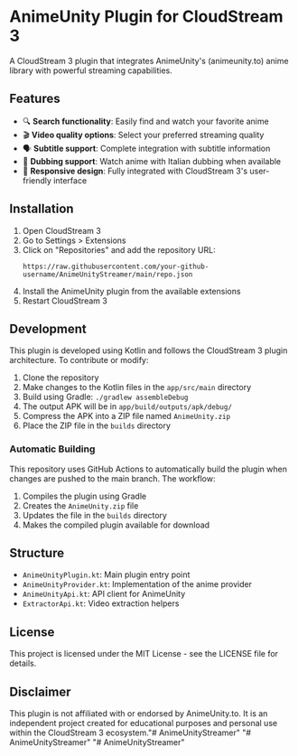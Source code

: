 # AnimeUnity Plugin for CloudStream 3

A CloudStream 3 plugin that integrates AnimeUnity's (animeunity.to) anime library with powerful streaming capabilities.

## Features

- 🔍 **Search functionality**: Easily find and watch your favorite anime
- 🎬 **Video quality options**: Select your preferred streaming quality
- 🗣️ **Subtitle support**: Complete integration with subtitle information
- 🔄 **Dubbing support**: Watch anime with Italian dubbing when available
- 📱 **Responsive design**: Fully integrated with CloudStream 3's user-friendly interface

## Installation

1. Open CloudStream 3
2. Go to Settings > Extensions
3. Click on "Repositories" and add the repository URL:
   ```
   https://raw.githubusercontent.com/your-github-username/AnimeUnityStreamer/main/repo.json
   ```
4. Install the AnimeUnity plugin from the available extensions
5. Restart CloudStream 3

## Development

This plugin is developed using Kotlin and follows the CloudStream 3 plugin architecture. To contribute or modify:

1. Clone the repository
2. Make changes to the Kotlin files in the `app/src/main` directory
3. Build using Gradle: `./gradlew assembleDebug`
4. The output APK will be in `app/build/outputs/apk/debug/`
5. Compress the APK into a ZIP file named `AnimeUnity.zip`
6. Place the ZIP file in the `builds` directory

### Automatic Building

This repository uses GitHub Actions to automatically build the plugin when changes are pushed to the main branch. The workflow:

1. Compiles the plugin using Gradle
2. Creates the `AnimeUnity.zip` file
3. Updates the file in the `builds` directory
4. Makes the compiled plugin available for download

## Structure

- `AnimeUnityPlugin.kt`: Main plugin entry point
- `AnimeUnityProvider.kt`: Implementation of the anime provider
- `AnimeUnityApi.kt`: API client for AnimeUnity
- `ExtractorApi.kt`: Video extraction helpers

## License

This project is licensed under the MIT License - see the LICENSE file for details.

## Disclaimer

This plugin is not affiliated with or endorsed by AnimeUnity.to. It is an independent project created for educational purposes and personal use within the CloudStream 3 ecosystem."# AnimeUnityStreamer" 
"# AnimeUnityStreamer" 
"# AnimeUnityStreamer" 
